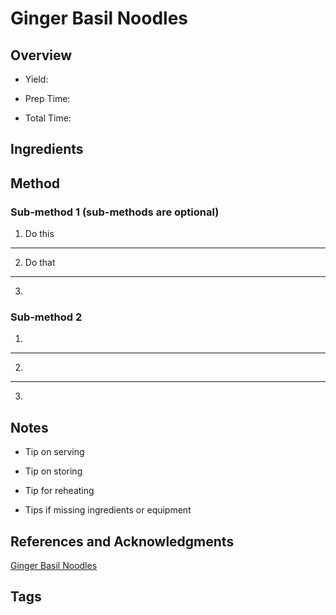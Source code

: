 # Ginger Basil Noodles

## Overview

- Yield:

- Prep Time:

- Total Time:

## Ingredients



## Method

### Sub-method 1 (sub-methods are optional)

1. Do this
---
2. Do that
---
3.

### Sub-method 2

1.
---
2.
---
3.

## Notes

- Tip on serving

- Tip on storing

- Tip for reheating

- Tips if missing ingredients or equipment

## References and Acknowledgments

[Ginger Basil Noodles](https://www.reddit.com/r/GifRecipes/comments/f78uf2/ginger_basil_noodles/)

## Tags


